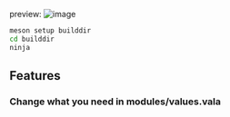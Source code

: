 preview:
![image](https://github.com/user-attachments/assets/30532f3b-59bd-4c21-867b-f2db6e672b35)

```sh
meson setup builddir
cd builddir
ninja
```

## Features
### Change what you need in modules/values.vala
